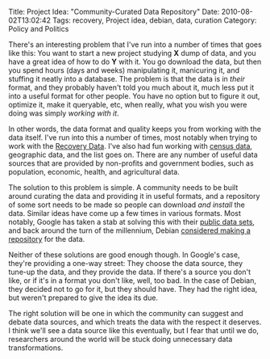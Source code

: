 Title: Project Idea: "Community-Curated Data Repository"
Date: 2010-08-02T13:02:42
Tags: recovery, Project idea, debian, data, curation
Category: Policy and Politics

There's an interesting problem that I've run into a number of times that goes 
like this: You want to start a new project studying **X** dump of 
data, and you have a great idea of how to do **Y** with it. You 
go download the data, but then you spend hours (days and weeks) manipulating 
it, manicuring it, and stuffing it neatly into a database. The problem is that 
the data is in <em>their</em> format, and they probably haven't told you much 
about it, much less put it into a useful format for other people. You have no 
option but to figure it out, optimize it, make it queryable, etc, when really, 
what you wish you were doing was simply <em>working with it</em>.

In other words, the data format and quality keeps you from working with the 
data itself. I've run into this a number of times, most notably when trying to 
work with the <a href="http://www.recovery.gov/FAQ/Pages/DownLoadCenter.aspx">Recovery 
Data</a>. I've also had fun working with <a href="http://census.gov">census 
data</a>, geographic data, and the list goes on. There are any number of useful 
data sources that are provided by non-profits and government bodies, such as 
population, economic, health, and agricultural data.

The solution to this problem is simple. A community needs to be built around 
curating the data and providing it in useful formats, and a repository of some 
sort needs to be made so people can download <em>and install</em> the data. 
Similar ideas have come up a few times in various formats. Most notably, 
Google has taken a stab at solving this with their <a href="http://www.google.com/publicdata/home" 
target="_blank">public data sets</a>, and back around the turn of the 
millennium, Debian <a href="http://bugs.debian.org/cgi-bin/bugreport.cgi?bug=38902" 
target="_blank">considered making a repository</a> for the data.

Neither of these solutions are good enough though. In Google's case, they're 
providing a one-way street: They choose the data source, they tune-up the 
data, and they provide the data. If there's a source you don't like, or if 
it's in a format you don't like, well, too bad. In the case of Debian, they 
decided not to go for it, but they should have. They had the right idea, but 
weren't prepared to give the idea its due.

The right solution will be one in which the community can suggest and debate 
data sources, and which treats the data with the respect it deserves. I think 
we'll see a data source like this eventually, but I fear that until we do, 
researchers around the world will be stuck doing unnecessary data 
transformations.
